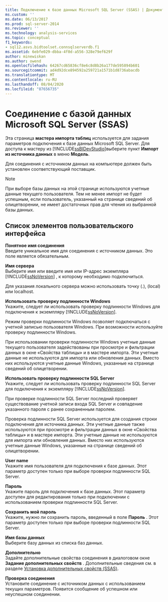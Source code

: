 ```yaml
---
title: Подключение к базе данных Microsoft SQL Server (SSAS) | Документация Майкрософт
ms.custom: ''
ms.date: 06/13/2017
ms.prod: sql-server-2014
ms.reviewer: ''
ms.technology: analysis-services
ms.topic: conceptual
f1_keywords:
- sql12.asvs.bidtoolset.connsqlserverdb.f1
ms.assetid: 6ebfe029-dbba-4f0d-a556-328e79ef629f
author: minewiskan
ms.author: owend
ms.openlocfilehash: 64267cd65836cf8e6c8d8b26a177de595894b601
ms.sourcegitcommit: ad4d92dce894592a259721a1571b1d8736abacdb
ms.translationtype: MT
ms.contentlocale: ru-RU
ms.lasthandoff: 08/04/2020
ms.locfileid: "87656735"
---
```

# <a name="connect-to-a-microsoft-sql-server-database-ssas"></a>Соединение с базой данных Microsoft SQL Server (SSAS)
  Эта страница **мастера импорта таблиц** используется для задания параметров подключения к базе данных Microsoft SQL Server. Для доступа к мастеру из [!INCLUDE[ssBIDevStudio](../includes/ssbidevstudio-md.md)]выберите пункт **Импорт из источника данных** в меню **Модель**.  
  
 Для соединения с источником данных на компьютере должен быть установлен соответствующий поставщик.  
  
> [!NOTE]  
>  При выборе базы данных на этой странице используются учетные данные текущего пользователя. Тем не менее импорт не будет успешным, если пользователь, указанный на странице сведений об олицетворении, не имеет достаточных прав для чтения из выбранной базы данных.  
  
## <a name="ui-element-list"></a>Список элементов пользовательского интерфейса  
 **Понятное имя соединения**  
 Введите уникальное имя для соединения с источником данных. Это поле является обязательным.  
  
 **Имя сервера**  
 Выберите имя или введите имя или IP-адрес экземпляра [!INCLUDE[ssNoVersion](../includes/ssnoversion-md.md)] , к которому необходимо подключиться.  
  
 Для указания локального сервера можно использовать точку (.), (local) или localhost.  
  
 **Использовать проверку подлинности Windows**  
 Укажите, следует ли использовать проверку подлинности Windows для подключения к экземпляру [!INCLUDE[ssNoVersion](../includes/ssnoversion-md.md)].  
  
 Режим проверки подлинности Windows позволяет подключаться с учетной записью пользователя Windows. При возможности используйте проверку подлинности Windows.  
  
 При использовании проверки подлинности Windows учетные данные текущего пользователя задействованы при просмотре и фильтрации данных в окне «Свойства таблицы» и в мастере импорта. Эти учетные данные не используются для импорта или обновления данных. Вместо них используются учетные данные Windows, указанные на странице сведений об олицетворении.  
  
 **Использовать проверку подлинности SQL Server**  
 Укажите, следует ли использовать проверку подлинности SQL Server для подключения к экземпляру [!INCLUDE[ssNoVersion](../includes/ssnoversion-md.md)].  
  
 При проверке подлинности SQL Server последний проверяет существование учетной записи входа SQL Server и совпадение указанного пароля с ранее сохраненным паролем.  
  
 Проверка подлинности SQL Server используется для создания строки подключения для источника данных. Эти учетные данные также используются при просмотре и фильтрации данных в окне «Свойства таблицы» и в мастере импорта. Эти учетные данные не используются для импорта или обновления данных. Вместо них используются учетные данные Windows, указанные на странице сведений об олицетворении.  
  
 **User name**  
 Укажите имя пользователя для подключения к базе данных. Этот параметр доступен только при выборе проверки подлинности SQL Server.  
  
 **Пароль**  
 Укажите пароль для подключения к базе данных. Этот параметр доступен для редактирования только при подключении с использованием проверки подлинности SQL Server.  
  
 **Сохранить мой пароль**  
 Укажите, нужно ли сохранить пароль, введенный в поле **Пароль** . Этот параметр доступен только при выборе проверки подлинности SQL Server.  
  
 **Имя базы данных**  
 Выберите базу данных из списка баз данных.  
  
 **Дополнительно**  
 Задайте дополнительные свойства соединения в диалоговом окне **Задание дополнительных свойств** . Дополнительные сведения см. в разделе [Установка дополнительных свойств (SSAS)](set-advanced-properties-ssas.md).  
  
 **Проверка соединения**  
 Установите соединение с источником данных с использованием текущих параметров. Появится сообщение об успешном или неуспешном соединении.  
  
  

